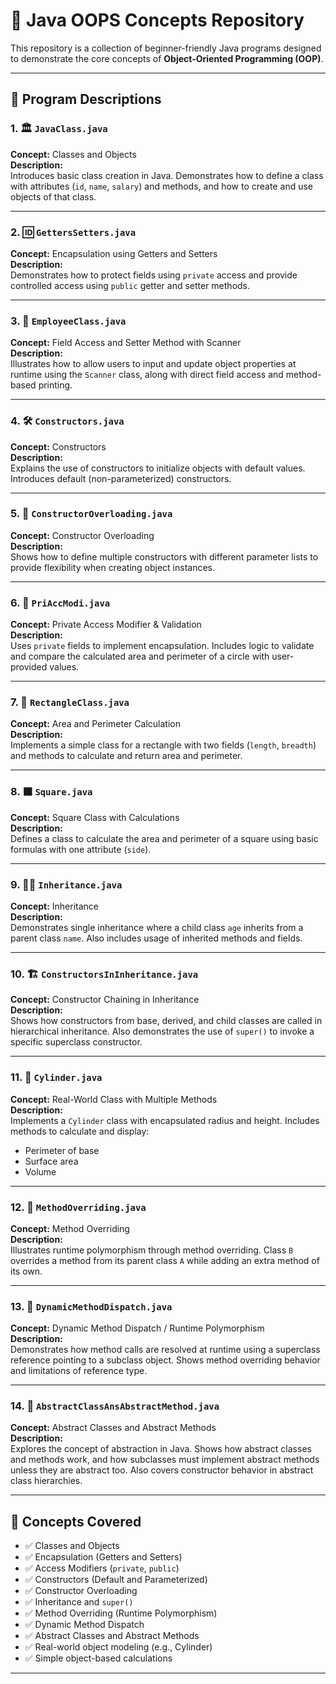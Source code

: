 # 🧠 Java OOPS Concepts Repository

This repository is a collection of beginner-friendly Java programs designed to demonstrate the core concepts of **Object-Oriented Programming (OOP)**.

---

## 📂 Program Descriptions

### 1. 🏛️ `JavaClass.java`
**Concept:** Classes and Objects  
**Description:**  
Introduces basic class creation in Java. Demonstrates how to define a class with attributes (`id`, `name`, `salary`) and methods, and how to create and use objects of that class.

---

### 2. 🆔 `GettersSetters.java`
**Concept:** Encapsulation using Getters and Setters  
**Description:**  
Demonstrates how to protect fields using `private` access and provide controlled access using `public` getter and setter methods.

---

### 3. 🧰 `EmployeeClass.java`
**Concept:** Field Access and Setter Method with Scanner  
**Description:**  
Illustrates how to allow users to input and update object properties at runtime using the `Scanner` class, along with direct field access and method-based printing.

---

### 4. 🛠️ `Constructors.java`  
**Concept:** Constructors  
**Description:**  
Explains the use of constructors to initialize objects with default values. Introduces default (non-parameterized) constructors.

---

### 5. 🔄 `ConstructorOverloading.java`
**Concept:** Constructor Overloading  
**Description:**  
Shows how to define multiple constructors with different parameter lists to provide flexibility when creating object instances.

---

### 6. 🔐 `PriAccModi.java`
**Concept:** Private Access Modifier & Validation  
**Description:**  
Uses `private` fields to implement encapsulation. Includes logic to validate and compare the calculated area and perimeter of a circle with user-provided values.

---

### 7. 📏 `RectangleClass.java`
**Concept:** Area and Perimeter Calculation  
**Description:**  
Implements a simple class for a rectangle with two fields (`length`, `breadth`) and methods to calculate and return area and perimeter.

---

### 8. ⬛ `Square.java`
**Concept:** Square Class with Calculations  
**Description:**  
Defines a class to calculate the area and perimeter of a square using basic formulas with one attribute (`side`).

---

### 9. 👨‍👦 `Inheritance.java`
**Concept:** Inheritance  
**Description:**  
Demonstrates single inheritance where a child class `age` inherits from a parent class `name`. Also includes usage of inherited methods and fields.

---

### 10. 🏗️ `ConstructorsInInheritance.java`
**Concept:** Constructor Chaining in Inheritance  
**Description:**  
Shows how constructors from base, derived, and child classes are called in hierarchical inheritance. Also demonstrates the use of `super()` to invoke a specific superclass constructor.

---

### 11. 🧪 `Cylinder.java`
**Concept:** Real-World Class with Multiple Methods  
**Description:**  
Implements a `Cylinder` class with encapsulated radius and height. Includes methods to calculate and display:
- Perimeter of base
- Surface area
- Volume

---

### 12. 🔁 `MethodOverriding.java`
**Concept:** Method Overriding  
**Description:**  
Illustrates runtime polymorphism through method overriding. Class `B` overrides a method from its parent class `A` while adding an extra method of its own.

---

### 13. 🔀 `DynamicMethodDispatch.java`
**Concept:** Dynamic Method Dispatch / Runtime Polymorphism  
**Description:**  
Demonstrates how method calls are resolved at runtime using a superclass reference pointing to a subclass object. Shows method overriding behavior and limitations of reference type.

---

### 14. 🧱 `AbstractClassAnsAbstractMethod.java`
**Concept:** Abstract Classes and Abstract Methods  
**Description:**  
Explores the concept of abstraction in Java. Shows how abstract classes and methods work, and how subclasses must implement abstract methods unless they are abstract too. Also covers constructor behavior in abstract class hierarchies.

---

## 🧩 Concepts Covered

- ✅ Classes and Objects  
- ✅ Encapsulation (Getters and Setters)  
- ✅ Access Modifiers (`private`, `public`)  
- ✅ Constructors (Default and Parameterized)  
- ✅ Constructor Overloading  
- ✅ Inheritance and `super()`  
- ✅ Method Overriding (Runtime Polymorphism)  
- ✅ Dynamic Method Dispatch  
- ✅ Abstract Classes and Abstract Methods  
- ✅ Real-world object modeling (e.g., Cylinder)  
- ✅ Simple object-based calculations  

---

